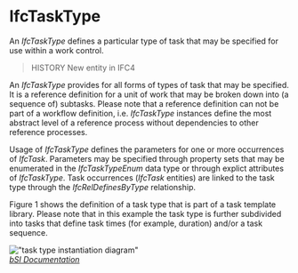 IfcTaskType
===========
An _IfcTaskType_ defines a particular type of task that may be specified for
use within a work control.  
  
> HISTORY  New entity in IFC4  
  
An _IfcTaskType_ provides for all forms of types of task that may be
specified. It is a reference definition for a unit of work that may be broken
down into (a sequence of) subtasks. Please note that a reference definition
can not be part of a workflow definition, i.e. _IfcTaskType_ instances define
the most abstract level of a reference process without dependencies to other
reference processes.  
  
Usage of _IfcTaskType_ defines the parameters for one or more occurrences of
_IfcTask_. Parameters may be specified through property sets that may be
enumerated in the _IfcTaskTypeEnum_ data type or through explict attributes of
_IfcTaskType_. Task occurrences (_IfcTask_ entities) are linked to the task
type through the _IfcRelDefinesByType_ relationship.  
  
Figure 1 shows the definition of a task type that is part of a task template
library. Please note that in this example the task type is further subdivided
into tasks that define task times (for example, duration) and/or a task
sequence.  
  
!["task type instantiation
diagram"](figures/ifctasktype_instantiation_diagram.png "Figure 1 -- Task type
relationships")  
[ _bSI
Documentation_](https://standards.buildingsmart.org/IFC/DEV/IFC4_2/FINAL/HTML/schema/ifcprocessextension/lexical/ifctasktype.htm)


